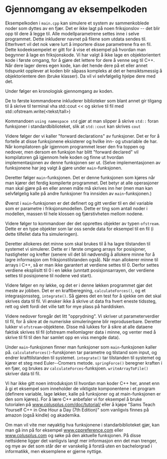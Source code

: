 # Gjennomgang av eksempelkoden

Eksempelkoden i `main.cpp` kan simulere et system av sammenkoblede noder som dyttes av en fjær. Det er ikke lagt på noen friksjonslov -- det blir opp til dere å legge til. Alle modellparametrene settes inne i selve programmet. Dette inkluderer navnet på filene som utdata sendes til. Etterhvert vil det nok være lurt å importere disse parametrene fra en fil. Dette kodeeksempelet er gitt for å vise et eksempel på hvordan man begynner å lage en friksjonskode. Vi har valgt å ikke lage en objektorientert kode i første omgang, for å gjøre det lettere for dere å venne seg til C++. Når dere lager deres egen kode, kan det hende dere på et eller annet tidspunkt opplever at koden blir såpass kompleks at det er hensiktsmessig å objektorientere den (bruke klasser). Da vil vi selvfølgelig hjelpe dere med det.

Under følger en kronologisk gjennomgang av koden.

De to første kommandoene inkluderer biblioteker som blant annet gir tilgang til å skrive til terminal vha std::cout << <tekst> og skrive til fil med std::ofstream.write(<tekst/tall>)

Kommandoen `using namespace std` gjør at man slipper å skrive `std::` foran funksjoner i standardbiblioteket, slik at `std::cout` kan skrives `cout` 

Videre følger der vi kaller "forward declarations" av funksjoner. Det er for å fortelle at disse funksjonene eksisterer og hvilke inn- og utvariable de har. Når kompilatoren går igjennom programmet leser den fra toppen og nedover, men dersom en funksjon har blitt "forward declared" vil kompilatoren gå igjennom hele koden og finne ut hvordan implementasjonen av denne funksjonen ser ut. (Selve implementasjonen av funksjonene har jeg valgt å gjøre under `main`-funksjonen.

Deretter følger `main`-funksjonen. Det er denne funksjonen som kjøres når man kjører det ferdig kompilerte programmet. Det betyr at alle operasjoner man skal gjøre på en eller annen måte må skrives inn her (men man kan selvfølgelig kalle på andre funksjoner fra innsiden av `main`-funksjonen.)

Øverst i `main`-funksjonen er det definert og gitt verdier til en del variable som er parametre i friksjonsmodellen. Dette er ting som antall noder i modellen, massen til hele klossen og fjærstivheten mellom nodene. 

Videre følger to kommandoer der det opprettes objekter av typen `ofstream`. Dette er en type objekter som lar oss sende data for eksempel til en fil (i dette tilfellet data fra simuleringen).

Deretter allokeres det minne som skal brukes til å ha lagre tilstanden til systemet vi simulerer. Dette er i første omgang arrays for posisjoner, hastigheter og krefter (senere vil det bli nødvendig å allokere minne for å lagre informasjon om friksjonstilstanden også). Når man allokerer minne til arrays i C++, så er man ikke garantert at verdiene settes til 0. Derfor settes verdiene eksplisitt til 0 i en løkke (unntatt posisjonsarrayen, der verdiene settes til posisjonene til nodene ved start). 

Videre følger en ny løkke, og det er i denne løkken programmet gjør det meste av jobben. Det er en kraftberegning, `calculateForces()`, og et integrasjonssteg, `integrate()`. Så gjøres det en test for å sjekke om det skal skrives data til fil. Vi ønsker ikke å skrive ut data fra hvert eneste tidssteg, rett og slett fordi det ville tatt for mye plass på harddisken. 

Videre nedover foregår det litt "opprydning". Vi skriver ut parameterverdier til fil, for å sikre at de numeriske simuleringene blir reproduserbare. Deretter lukker vi `ofstream`-objektene. Disse må lukkes for å sikre at alle dataene faktisk skrives til fil (ofstream mellomlagrer data i minne, og venter med å skrive til fil til den har samlet opp en viss mengde data).

Under `main`-funksjonen finner man funksjoner som `main`-funksjonen kaller på. `calculateForces()`-funskjonen tar parametre og tilstand som input, og endrer krafttilstanden til systemet. `integrate()` tar tilstanden til systemet og kjører et steg med Euler--Cromers metode. `springForce()` beregner kraften i en fjær, og brukes av `calculateForces`-funksjoen. `writeArrayToFile()` skriver data til fil. 

Vi har ikke gitt noen introduksjon til hvordan man koder C++ her, annet enn å gi et eksempel som inneholder de viktigste komponentene i et program (definere variable, lage løkker, kalle på funksjoner og at main-funksjonen er den som kjøres). For å lære C++ anbefaler vi for eksempel å bruke tutorialen på www.cplusplus.com/doc/tutorial/ eller å kjøpe "Sams Teach Yourself C++ in One Hour a Day (7th Edition)" som vanligvis finnes på amazon (også kindle) og akademika. 

Om man vil vite mer nøyaktig hva funksjonene i standarbiblioteket gjør, kan man gå inn på for eksempel www.cppreference.com eller www.cplusplus.com og søke på den aktuelle funksjonen. På disse nettsidene ligger det vanligvis langt mer informasjon enn det man trenger, og mye av det som står der er vanskelig å forstå uten en bachelorgrad i informatikk, men eksemplene er gjerne nyttige. 


